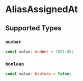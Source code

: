 # AliasAssignedAt


## Supported Types

### `number`

```typescript
const value: number = 7861.88;
```

### `boolean`

```typescript
const value: boolean = false;
```

